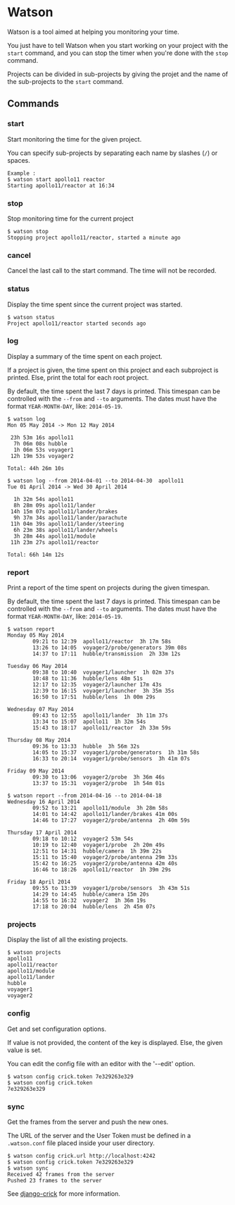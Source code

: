 Watson
======

Watson is a tool aimed at helping you monitoring your time.

You just have to tell Watson when you start working on your
project with the `start` command, and you can stop the timer
when you're done with the `stop` command.

Projects can be divided in sub-projects by giving the projet and
the name of the sub-projects to the `start` command.

## Commands

### start

Start monitoring the time for the given project.

You can specify sub-projects by separating each name by
slashes (`/`) or spaces.

```
Example :
$ watson start apollo11 reactor
Starting apollo11/reactor at 16:34
```

### stop

Stop monitoring time for the current project

```
$ watson stop
Stopping project apollo11/reactor, started a minute ago
```

### cancel

Cancel the last call to the start command. The time will not
be recorded.

### status

Display the time spent since the current project was started.

```
$ watson status
Project apollo11/reactor started seconds ago
```

### log
Display a summary of the time spent on each project.

If a project is given, the time spent on this project and
each subproject is printed. Else, print the total for each root
project.

By default, the time spent the last 7 days is printed. This timespan
can be controlled with the `--from` and `--to` arguments. The dates
must have the format `YEAR-MONTH-DAY`, like: `2014-05-19`.

```
$ watson log
Mon 05 May 2014 -> Mon 12 May 2014

 23h 53m 16s apollo11
  7h 06m 08s hubble
  1h 06m 53s voyager1
 12h 19m 53s voyager2

Total: 44h 26m 10s

$ watson log --from 2014-04-01 --to 2014-04-30  apollo11
Tue 01 April 2014 -> Wed 30 April 2014

  1h 32m 54s apollo11
  8h 28m 09s apollo11/lander
 14h 15m 07s apollo11/lander/brakes
  9h 37m 34s apollo11/lander/parachute
 11h 04m 39s apollo11/lander/steering
  6h 23m 38s apollo11/lander/wheels
  3h 28m 44s apollo11/module
 11h 23m 27s apollo11/reactor

Total: 66h 14m 12s
```

### report

Print a report of the time spent on projects during the given timespan.

By default, the time spent the last 7 days is printed. This timespan
can be controlled with the `--from` and `--to` arguments. The dates
must have the format `YEAR-MONTH-DAY`, like: `2014-05-19`.

```
$ watson report
Monday 05 May 2014
        09:21 to 12:39  apollo11/reactor  3h 17m 58s
        13:26 to 14:05  voyager2/probe/generators 39m 08s
        14:37 to 17:11  hubble/transmission  2h 33m 12s

Tuesday 06 May 2014
        09:38 to 10:40  voyager1/launcher  1h 02m 37s
        10:48 to 11:36  hubble/lens 48m 51s
        12:17 to 12:35  voyager2/launcher 17m 43s
        12:39 to 16:15  voyager1/launcher  3h 35m 35s
        16:50 to 17:51  hubble/lens  1h 00m 29s

Wednesday 07 May 2014
        09:43 to 12:55  apollo11/lander  3h 11m 37s
        13:34 to 15:07  apollo11  1h 32m 54s
        15:43 to 18:17  apollo11/reactor  2h 33m 59s

Thursday 08 May 2014
        09:36 to 13:33  hubble  3h 56m 32s
        14:05 to 15:37  voyager1/probe/generators  1h 31m 58s
        16:33 to 20:14  voyager1/probe/sensors  3h 41m 07s

Friday 09 May 2014
        09:30 to 13:06  voyager2/probe  3h 36m 46s
        13:37 to 15:31  voyager2/probe  1h 54m 01s

$ watson report --from 2014-04-16 --to 2014-04-18
Wednesday 16 April 2014
        09:52 to 13:21  apollo11/module  3h 28m 58s
        14:01 to 14:42  apollo11/lander/brakes 41m 00s
        14:46 to 17:27  voyager2/probe/antenna  2h 40m 59s

Thursday 17 April 2014
        09:18 to 10:12  voyager2 53m 54s
        10:19 to 12:40  voyager1/probe  2h 20m 49s
        12:51 to 14:31  hubble/camera  1h 39m 22s
        15:11 to 15:40  voyager2/probe/antenna 29m 33s
        15:42 to 16:25  voyager2/probe/antenna 42m 40s
        16:46 to 18:26  apollo11/reactor  1h 39m 29s

Friday 18 April 2014
        09:55 to 13:39  voyager1/probe/sensors  3h 43m 51s
        14:29 to 14:45  hubble/camera 15m 20s
        14:55 to 16:32  voyager2  1h 36m 19s
        17:18 to 20:04  hubble/lens  2h 45m 07s
```

### projects

Display the list of all the existing projects.

```
$ watson projects
apollo11
apollo11/reactor
apollo11/module
apollo11/lander
hubble
voyager1
voyager2
```

### config
Get and set configuration options.

If value is not provided, the content of the key is displayed. Else,
the given value is set.

You can edit the config file with an editor with the '--edit' option.

```
$ watson config crick.token 7e329263e329
$ watson config crick.token
7e329263e329
```

### sync
Get the frames from the server and push the new ones.

The URL of the server and the User Token must be defined in a `.watson.conf` file
placed inside your user directory.

```
$ watson config crick.url http://localhost:4242
$ watson config crick.token 7e329263e329
$ watson sync
Received 42 frames from the server
Pushed 23 frames to the server
```

See [django-crick](https://bitbucket.org/tailordev/django-crick) for more information.
